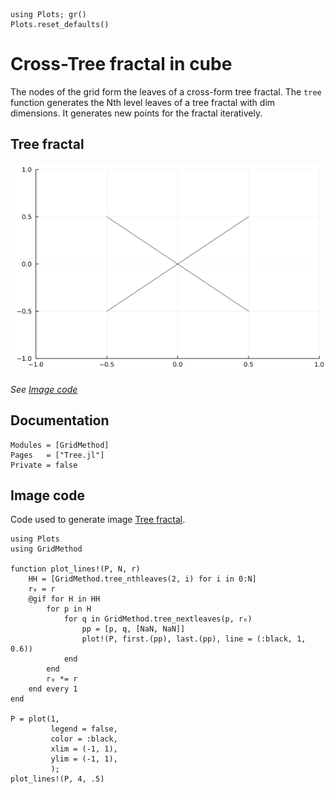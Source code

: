 ```@setup treefractal
using Plots; gr()
Plots.reset_defaults()
```

# Cross-Tree fractal in cube

  The nodes of the grid form the leaves of a cross-form tree fractal.
  The `tree` function generates the Nth level leaves of a tree fractal with dim dimensions. 
  It generates new points for the fractal iteratively.
  
## Tree fractal

  ![Tree fractal in 2D](./assets/tree_lines.gif "2D tree")

  *See [Image code](@ref)*

## Documentation

```@autodocs
Modules = [GridMethod]
Pages   = ["Tree.jl"]
Private = false
```

## Image code

Code used to generate image [Tree fractal](@ref).

```@example treefractal
using Plots
using GridMethod

function plot_lines!(P, N, r)
    HH = [GridMethod.tree_nthleaves(2, i) for i in 0:N]
    r₀ = r
    @gif for H in HH
        for p in H
            for q in GridMethod.tree_nextleaves(p, r₀)
                pp = [p, q, [NaN, NaN]]
                plot!(P, first.(pp), last.(pp), line = (:black, 1, 0.6))
            end
        end
        r₀ *= r
    end every 1
end

P = plot(1,
         legend = false,
         color = :black,
         xlim = (-1, 1),
         ylim = (-1, 1),
         );
plot_lines!(P, 4, .5)
```
